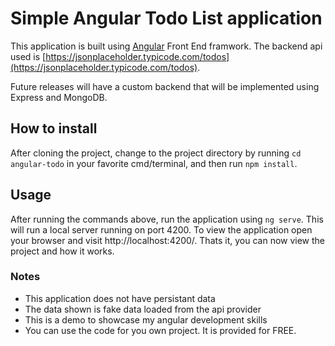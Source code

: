 # Simple Angular Todo List application
This application is built using [Angular](https://www.angular.io) Front End framwork. The backend api used is [https://jsonplaceholder.typicode.com/todos](https://jsonplaceholder.typicode.com/todos).

Future releases will have a custom backend that will be implemented using Express and MongoDB.

## How to install
After cloning the project, change to the project directory by running ``` cd angular-todo ``` in your favorite cmd/terminal, and then run ```
npm install ```.

## Usage
After running the commands above, run the application using ``` ng serve ```. This will run a local server running on port 4200. To view the application open your browser and visit http://localhost:4200/. Thats it, you can now view the project and how it works.
### Notes
* This application does not have persistant data
* The data shown is fake data loaded from the api provider
* This is a demo to showcase my angular development skills
* You can use the code for you own project. It is provided for FREE.
